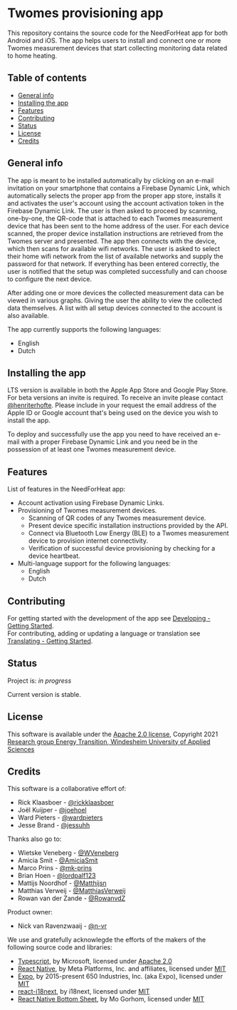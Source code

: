 <!-- omit in toc -->

# Twomes provisioning app

This repository contains the source code for the NeedForHeat app for both Android and iOS. The app helps users to install and connect one or more Twomes measurement devices that start collecting monitoring data related to home heating.

<!-- omit in toc -->

## Table of contents

- [General info](#general-info)
- [Installing the app](#installing-the-app)
- [Features](#features)
- [Contributing](#contributing)
- [Status](#status)
- [License](#license)
- [Credits](#credits)

## General info

The app is meant to be installed automatically by clicking on an e-mail invitation on your smartphone that contains a Firebase Dynamic Link, which automatically selects the proper app from the proper app store, installs it and activates the user's account using the account activation token in the Firebase Dynamic Link. The user is then asked to proceed by scanning, one-by-one, the QR-code that is attached to each Twomes measurement device that has been sent to the home address of the user. For each device scanned, the proper device installation instructions are retrieved from the Twomes server and presented. The app then connects with the device, which then scans for available wifi networks. The user is asked to select their home wifi network from the list of available networks and supply the password for that network. If everything has been entered correctly, the user is notified that the setup was completed successfully and can choose to configure the next device.

After adding one or more devices the collected measurement data can be viewed in various graphs. Giving the user the ability to view the collected data themselves. A list with all setup devices connected to the account is also available.

The app currently supports the following languages:

- English
- Dutch

## Installing the app

LTS version is available in both the Apple App Store and Google Play Store. For beta versions an invite is required. To receive an invite please contact [@henriterhofte](https://github.com/henriterhofte). Please include in your request the email address of the Apple ID or Google account that's being used on the device you wish to install the app.

To deploy and successfully use the app you need to have received an e-mail with a proper Firebase Dynamic Link and you need be in the possession of at least one Twomes measurement device.

## Features

List of features in the NeedForHeat app:

- Account activation using Firebase Dynamic Links.
- Provisioning of Twomes measurement devices.
  - Scanning of QR codes of any Twomes measurement device.
  - Present device specific installation instructions provided by the API.
  - Connect via Bluetooth Low Energy (BLE) to a Twomes measurement device to provision internet connectivity.
  - Verification of successful device provisioning by checking for a device heartbeat.
- Multi-language support for the following languages:
  - English
  - Dutch

## Contributing

For getting started with the development of the app see [Developing - Getting Started](./docs/developing.md). \
For contributing, adding or updating a language or translation see [Translating - Getting Started](./docs/translating.md).

## Status

Project is: _in progress_

Current version is stable.

## License

This software is available under the [Apache 2.0 license](./LICENSE), Copyright 2021 [Research group Energy Transition, Windesheim University of Applied Sciences](https://windesheim.nl/energietransitie)

## Credits

This software is a collaborative effort of:

- Rick Klaasboer - [@rickklaasboer](https://github.com/rickklaasboer)
- Joël Kuijper - [@joehoel](https://github.com/Joehoel)
- Ward Pieters - [@wardpieters](https://github.com/wardpieters)
- Jesse Brand - [@jessuhh](https://github.com/Jessuhh)

Thanks also go to:

- Wietske Veneberg - [@WVeneberg](https://github.com/WVeneberg)
- Amicia Smit - [@AmiciaSmit](https://github.com/AmiciaSmit)
- Marco Prins - [@mk-prins](https://github.com/mk-prins)
- Brian Hoen - [@lordpalf123](https://github.com/lordpalf123)
- Mattijs Noordhof - [@Matthijsn](https://github.com/Matthijsn)
- Matthias Verweij - [@MatthiasVerweij](https://github.com/MatthiasVerweij)
- Rowan van der Zande - [@RowanvdZ](https://github.com/RowanvdZ)

Product owner:

- Nick van Ravenzwaaij - [@n-vr](https://github.com/n-vr)

We use and gratefully acknowlegde the efforts of the makers of the following source code and libraries:

- [Typescript](https://github.com/microsoft/TypeScript), by Microsoft, licensed under [Apache 2.0](https://github.com/microsoft/TypeScript/blob/master/LICENSE.txt)
- [React Native](https://github.com/facebook/react-native), by Meta Platforms, Inc. and affiliates, licensed under [MIT](https://github.com/facebook/react/blob/master/LICENSE)
- [Expo](https://github.com/expo/expo), by 2015-present 650 Industries, Inc. (aka Expo), licensed under [MIT](https://github.com/expo/expo/blob/main/LICENSE)
- [react-i18next](https://github.com/i18next/react-i18next/tree/master), by i18next, licensed under [MIT](https://github.com/i18next/react-i18next/blob/master/LICENSE)
- [React Native Bottom Sheet](https://github.com/gorhom/react-native-bottom-sheet), by Mo Gorhom, licensed under [MIT](https://github.com/gorhom/react-native-bottom-sheet/blob/master/LICENSE)
